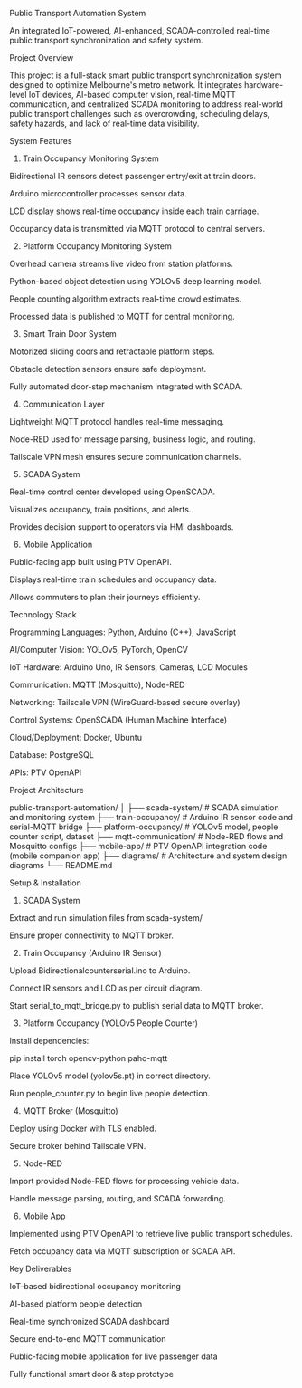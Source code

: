 Public Transport Automation System

An integrated IoT-powered, AI-enhanced, SCADA-controlled real-time public transport synchronization and safety system.

Project Overview

This project is a full-stack smart public transport synchronization system designed to optimize Melbourne's metro network. It integrates hardware-level IoT devices, AI-based computer vision, real-time MQTT communication, and centralized SCADA monitoring to address real-world public transport challenges such as overcrowding, scheduling delays, safety hazards, and lack of real-time data visibility.

System Features

1. Train Occupancy Monitoring System

Bidirectional IR sensors detect passenger entry/exit at train doors.

Arduino microcontroller processes sensor data.

LCD display shows real-time occupancy inside each train carriage.

Occupancy data is transmitted via MQTT protocol to central servers.

2. Platform Occupancy Monitoring System

Overhead camera streams live video from station platforms.

Python-based object detection using YOLOv5 deep learning model.

People counting algorithm extracts real-time crowd estimates.

Processed data is published to MQTT for central monitoring.

3. Smart Train Door System

Motorized sliding doors and retractable platform steps.

Obstacle detection sensors ensure safe deployment.

Fully automated door-step mechanism integrated with SCADA.

4. Communication Layer

Lightweight MQTT protocol handles real-time messaging.

Node-RED used for message parsing, business logic, and routing.

Tailscale VPN mesh ensures secure communication channels.

5. SCADA System

Real-time control center developed using OpenSCADA.

Visualizes occupancy, train positions, and alerts.

Provides decision support to operators via HMI dashboards.

6. Mobile Application

Public-facing app built using PTV OpenAPI.

Displays real-time train schedules and occupancy data.

Allows commuters to plan their journeys efficiently.

Technology Stack

Programming Languages: Python, Arduino (C++), JavaScript

AI/Computer Vision: YOLOv5, PyTorch, OpenCV

IoT Hardware: Arduino Uno, IR Sensors, Cameras, LCD Modules

Communication: MQTT (Mosquitto), Node-RED

Networking: Tailscale VPN (WireGuard-based secure overlay)

Control Systems: OpenSCADA (Human Machine Interface)

Cloud/Deployment: Docker, Ubuntu

Database: PostgreSQL

APIs: PTV OpenAPI

Project Architecture

public-transport-automation/
│
├── scada-system/             # SCADA simulation and monitoring system
├── train-occupancy/          # Arduino IR sensor code and serial-MQTT bridge
├── platform-occupancy/       # YOLOv5 model, people counter script, dataset
├── mqtt-communication/       # Node-RED flows and Mosquitto configs
├── mobile-app/               # PTV OpenAPI integration code (mobile companion app)
├── diagrams/                 # Architecture and system design diagrams
└── README.md

Setup & Installation

1. SCADA System

Extract and run simulation files from scada-system/

Ensure proper connectivity to MQTT broker.

2. Train Occupancy (Arduino IR Sensor)

Upload Bidirectionalcounterserial.ino to Arduino.

Connect IR sensors and LCD as per circuit diagram.

Start serial_to_mqtt_bridge.py to publish serial data to MQTT broker.

3. Platform Occupancy (YOLOv5 People Counter)

Install dependencies:

pip install torch opencv-python paho-mqtt

Place YOLOv5 model (yolov5s.pt) in correct directory.

Run people_counter.py to begin live people detection.

4. MQTT Broker (Mosquitto)

Deploy using Docker with TLS enabled.

Secure broker behind Tailscale VPN.

5. Node-RED

Import provided Node-RED flows for processing vehicle data.

Handle message parsing, routing, and SCADA forwarding.

6. Mobile App

Implemented using PTV OpenAPI to retrieve live public transport schedules.

Fetch occupancy data via MQTT subscription or SCADA API.

Key Deliverables

IoT-based bidirectional occupancy monitoring

AI-based platform people detection

Real-time synchronized SCADA dashboard

Secure end-to-end MQTT communication

Public-facing mobile application for live passenger data

Fully functional smart door & step prototype
